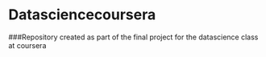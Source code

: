 # Datasciencecoursera 
###Repository created as part of the final project for the datascience class at coursera
